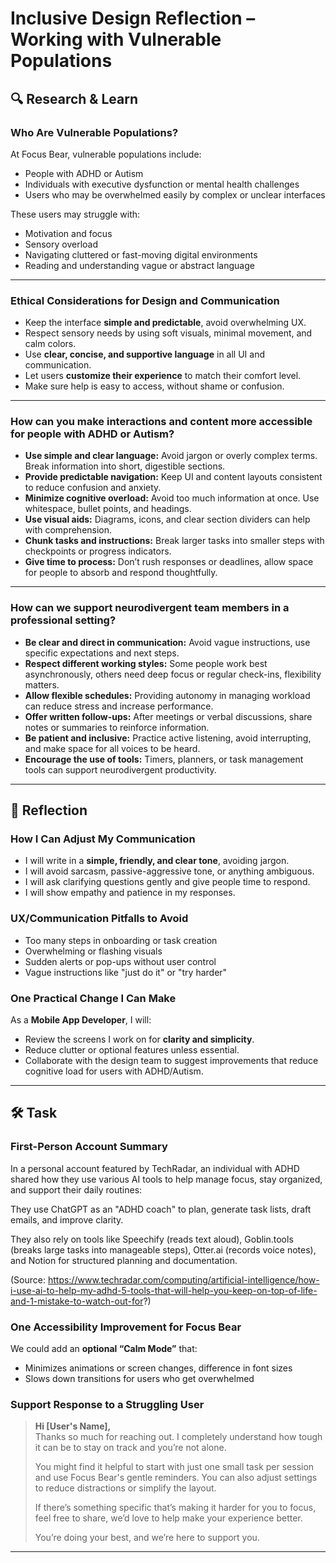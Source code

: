 # Inclusive Design Reflection – Working with Vulnerable Populations

## 🔍 Research & Learn

### Who Are Vulnerable Populations?

At Focus Bear, vulnerable populations include:
- People with ADHD or Autism
- Individuals with executive dysfunction or mental health challenges
- Users who may be overwhelmed easily by complex or unclear interfaces

These users may struggle with:
- Motivation and focus
- Sensory overload
- Navigating cluttered or fast-moving digital environments
- Reading and understanding vague or abstract language

---

### Ethical Considerations for Design and Communication

- Keep the interface **simple and predictable**, avoid overwhelming UX.
- Respect sensory needs by using soft visuals, minimal movement, and calm colors.
- Use **clear, concise, and supportive language** in all UI and communication.
- Let users **customize their experience** to match their comfort level.
- Make sure help is easy to access, without shame or confusion.

---

### How can you make interactions and content more accessible for people with ADHD or Autism?

- **Use simple and clear language:** Avoid jargon or overly complex terms. Break information into short, digestible sections.
- **Provide predictable navigation:** Keep UI and content layouts consistent to reduce confusion and anxiety.
- **Minimize cognitive overload:** Avoid too much information at once. Use whitespace, bullet points, and headings.
- **Use visual aids:** Diagrams, icons, and clear section dividers can help with comprehension.
- **Chunk tasks and instructions:** Break larger tasks into smaller steps with checkpoints or progress indicators.
- **Give time to process:** Don’t rush responses or deadlines, allow space for people to absorb and respond thoughtfully.

---

### How can we support neurodivergent team members in a professional setting?

- **Be clear and direct in communication:** Avoid vague instructions, use specific expectations and next steps.
- **Respect different working styles:** Some people work best asynchronously, others need deep focus or regular check-ins, flexibility matters.
- **Allow flexible schedules:** Providing autonomy in managing workload can reduce stress and increase performance.
- **Offer written follow-ups:** After meetings or verbal discussions, share notes or summaries to reinforce information.
- **Be patient and inclusive:** Practice active listening, avoid interrupting, and make space for all voices to be heard.
- **Encourage the use of tools:** Timers, planners, or task management tools can support neurodivergent productivity.

---

## 📝 Reflection

### How I Can Adjust My Communication

- I will write in a **simple, friendly, and clear tone**, avoiding jargon.
- I will avoid sarcasm, passive-aggressive tone, or anything ambiguous.
- I will ask clarifying questions gently and give people time to respond.
- I will show empathy and patience in my responses.

### UX/Communication Pitfalls to Avoid

- Too many steps in onboarding or task creation
- Overwhelming or flashing visuals
- Sudden alerts or pop-ups without user control
- Vague instructions like "just do it" or "try harder"

### One Practical Change I Can Make

As a **Mobile App Developer**, I will:
- Review the screens I work on for **clarity and simplicity**.
- Reduce clutter or optional features unless essential.
- Collaborate with the design team to suggest improvements that reduce cognitive load for users with ADHD/Autism.

---

## 🛠️ Task 

### First-Person Account Summary

In a personal account featured by TechRadar, an individual with ADHD shared how they use various AI tools to help manage focus, stay organized, and support their daily routines:

They use ChatGPT as an "ADHD coach" to plan, generate task lists, draft emails, and improve clarity.

They also rely on tools like Speechify (reads text aloud), Goblin.tools (breaks large tasks into manageable steps), Otter.ai (records voice notes), and Notion for structured planning and documentation.

(Source: https://www.techradar.com/computing/artificial-intelligence/how-i-use-ai-to-help-my-adhd-5-tools-that-will-help-you-keep-on-top-of-life-and-1-mistake-to-watch-out-for?)

### One Accessibility Improvement for Focus Bear

We could add an **optional “Calm Mode”** that:
- Minimizes animations or screen changes, difference in font sizes
- Slows down transitions for users who get overwhelmed

###  Support Response to a Struggling User

> **Hi [User's Name],**  
> Thanks so much for reaching out. I completely understand how tough it can be to stay on track and you’re not alone.  
>  
> You might find it helpful to start with just one small task per session and use Focus Bear's gentle reminders. You can also adjust settings to reduce distractions or simplify the layout.  
>  
> If there’s something specific that’s making it harder for you to focus, feel free to share, we’d love to help make your experience better.  
>  
> You’re doing your best, and we’re here to support you. 

---
